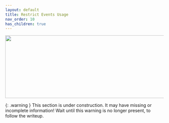 ```yaml
---
layout: default
title: Restrict Events Usage
nav_order: 10
has_children: true
---
```


<p align="center">
  <img width="650" height="200" src="../../../assets/HeaderRE.png">
</p>

{: .warning }
This section is under construction. It may have missing or incomplete information! Wait until this warning is no longer present, to follow the writeup.

